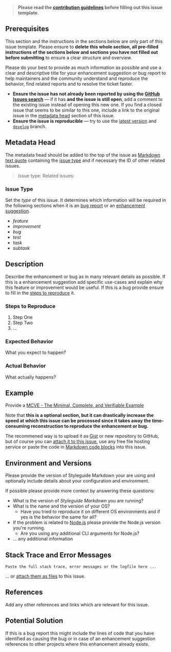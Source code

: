 <!-- Click on the "Preview" tab to render the instructions in a more readable format -->

> **Please read the [contribution guidelines](https://github.com/arcticicestudio/styleguide-markdown/blob/develop/CONTRIBUTING.md) before filling out this issue template**.

## Prerequisites

This section and the instructions in the sections below are only part of this issue template. Please ensure to **delete this whole section, all pre-filled instructions of the sections below and sections you have not filled out before submitting** to ensure a clear structure and overview.

Please do your best to provide as much information as possible and use a clear and descriptive title for your enhancement suggestion or bug report to help maintainers and the community understand and reproduce the behavior, find related reports and to resolve the ticket faster.

- **Ensure the issue has not already been reported by using the [GitHub Issues search](https://github.com/arcticicestudio/styleguide-markdown/issues)** — if it has **and the issue is still open**, add a comment to the existing issue instead of opening this new one. If you find a closed issue that seems to be similar to this one, include a link to the original issue in the [metadata head](#metadata-head) section of this issue.
- **Ensure the issue is reproducible** — try to use the [latest version](https://github.com/arcticicestudio/styleguide-markdown/releases/latest) and [`develop`](https://github.com/arcticicestudio/styleguide-markdown/tree/develop) branch.

## Metadata Head

The metadata head should be added to the top of the issue as [Markdown text quote](https://help.github.com/articles/basic-writing-and-formatting-syntax) containing the [issue type](#issue-type) and if necessary the ID of other related issues.

> Issue type:
> Related issues:

### Issue Type

Set the *type* of this issue. It determines which information will be required in the following sections when it is an [bug report](https://github.com/arcticicestudio/styleguide-markdown/blob/develop/CONTRIBUTING.md#bug-reports) or an [enhancement suggestion](https://github.com/arcticicestudio/styleguide-markdown/blob/develop/CONTRIBUTING.md#enhancement-suggestions).

- *feature*
- *improvement*
- *bug*
- *test*
- *task*
- *subtask*

## Description

Describe the enhancement or bug as in many relevant details as possible. If this is a enhancement suggestion add specific use-cases and explain why this feature or improvement would be useful. If this is a bug provide ensure to fill in the [steps to reproduce](#steps-to-reproduce) it.

### Steps to Reproduce

1. Step One
2. Step Two
3. ...

### Expected Behavior

What you expect to happen?

### Actual Behavior

What actually happens?

## Example

Provide a [MCVE - The Minimal, Complete, and Verifiable Example](https://github.com/arcticicestudio/styleguide-markdown/blob/develop/CONTRIBUTING.md#mcve)

Note that **this is a optional section, but it can drastically increase the speed at which this issue can be processed since it takes away the time-consuming reconstruction to reproduce the enhancement or bug.**

The recommened way is to upload it as [Gist](https://gist.github.com) or new repository to GitHub, but of course you can [attach it to this issue](https://help.github.com/articles/file-attachments-on-issues-and-pull-requests), use any free file hosting service or paste the code in [Markdown code blocks](https://help.github.com/articles/basic-writing-and-formatting-syntax) into this issue.

## Environment and Versions

Please provide the version of Styleguide Markdown your are using and optionally include details about your configuration and environment.

If possible please provide more context by answering these questions:

- What is the version of *Styleguide Markdown* you are running?
- What is the name and the version of your OS?
  - Have you tried to reproduce it on different OS environments and if yes is the behavior the same for all?
- If the problem is related to [Node.js](https://nodejs.org) please provide the Node.js version you're running.
  - Are you using any additional CLI arguments for Node.js?
- ... any additional information

## Stack Trace and Error Messages

```raw
Paste the full stack trace, error messages or the logfile here ...
```

... or [attach them as files](https://help.github.com/articles/file-attachments-on-issues-and-pull-requests) to this issue.

## References

Add any other references and links which are relevant for this issue.

## Potential Solution

If this is a bug report this might include the lines of code that you have identified as causing the bug or in case of an enhancement suggestion references to other projects where this enhancement already exists.
